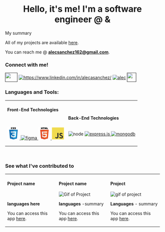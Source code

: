 <h1 align="center">Hello, it's me! I'm a software engineer @<a href=''></a> & <a href=""></a> </h1>

<p>My summary</p>

All of my projects are available [here](https://alecasanchez). 

You can reach me @ **alecsanchez162@gmail.com**.

<h3 align="left">Connect with me!</h3>
<p align="left">
  <a href="" target="blank"><img align="center" src="https://www.svgrepo.com/show/394522/twitch.svg" alt="" height="30" width="40" /></a>
  <a href="https://www.linkedin.com/in/alecasanchez/" target="blank"><img align="center" src="https://cdn.jsdelivr.net/npm/simple-icons@3.0.1/icons/linkedin.svg" alt="https://www.linkedin.com/in/alecasanchez/" height="30" width="40" /></a>
  <a href="https://twitter.com/aleccodes" target="blank"><img align="center" src="https://cdn.jsdelivr.net/npm/simple-icons@3.0.1/icons/twitter.svg" alt="alec" height="30" width="40" /></a>
  <a href="" target="blank"><img align="center" src="https://cdn.jsdelivr.net/npm/simple-icons@3.0.1/icons/hashnode.svg" alt="" height="30" width="30" /></a>
</p>

<h3 align="left">Languages and Tools:</h3>
<table>
  <tbody>
    <tr>
      <td style="width="50%"">
        <h4>Front-End Technologies</h4>
        <br>
        <p align="left"> <a href="https://www.w3schools.com/css/" target="_blank"> 
          <img src="https://raw.githubusercontent.com/devicons/devicon/master/icons/css3/css3-original-wordmark.svg" alt="css3" width="40" height="40"/> </a> <a href="https://www.figma.com/" target="_blank"> 
          <img src="https://www.vectorlogo.zone/logos/figma/figma-icon.svg" alt="figma" width="40" height="40"/> </a> <a href="https://www.w3.org/html/" target="_blank"> 
          <img src="https://raw.githubusercontent.com/devicons/devicon/master/icons/html5/html5-original-wordmark.svg" alt="html5" width="40" height="40"/> </a> <a href="https://developer.mozilla.org/en-US/docs/Web/JavaScript" target="_blank"> 
          <img src="https://raw.githubusercontent.com/devicons/devicon/master/icons/javascript/javascript-original.svg" alt="javascript" width="40" height="40"/> </a> </p>
      </td>
      <td style="width="50%"">
        <h4>Back-End Technologies</h4>
        <br>
           <img src="https://cdn.jsdelivr.net/npm/simple-icons@3.0.1/icons/node-dot-js.svg" alt="node" width="40" height="40"/> </a> <a href="https://nodejs.org/en/" target="_blank"> 
          <img src="https://camo.githubusercontent.com/93acca6a99de2894799bf5e78396c83a682e46a4b1d98aa3127ae7b25c3754b6/68747470733a2f2f70726f66696c696e61746f722e7269736861762e6465762f736b696c6c732d6173736574732f657870726573732d6f726967696e616c2d776f72646d61726b2e737667" alt='express.js' width="40" height="40"/> </a> <a href='https://expressjs.com/' target='_blank'> 
          <img src="https://camo.githubusercontent.com/e643754982a9dba595811285c08c4667f1062a17d9e7eca8dd16b43995bf372b/68747470733a2f2f70726f66696c696e61746f722e7269736861762e6465762f736b696c6c732d6173736574732f6d6f6e676f64622d6f726967696e616c2d776f72646d61726b2e737667" alt='mongodb' width="40" height="40"/> </a> <a href='https://www.mongodb.com/' target='_blank'>
      </td>
    </tr>
  </tbody>
</table>
<br>

<h3>See what I've contributed to</h3>
   <section dir='auto'>
    <table>
      <tbody>
        <tr>
          <td width='33%' valign='top'>
            <h4>Project name</h4>
            <img src="" alt="" style="max-width: 100%;" width="100%"">
            <br>
            <p>
              <strong style="max-width: 50%;" width="50%">languages here</strong>
              <!--summary -->
             <br>
              <p>You can access this app <a href=''>here</a>.</p>
            </p>
          </td>
           <td width='33%' valign='top'>
           <h4>Project name</h4>
           <img src="gif here" alt="Gif of Project" style="max-width: 100%;" width="100%"">
            <br>
            <p>
              <strong style="max-width: 50%;" width="50%">languages</strong>
              -summary 
              <br>
              <p>You can access this app <a href=''>here</a>.</p>
            </p>
           </td>
          <td width='33%' valign='top'>
            <h4> Project</h4>
            <img src="gif here" alt="gif of project" style="max-width: 100%;" width="100%"">
            <br>
            <p>
              <strong style="max-width: 50%;" width="50%">Languages</strong>
              - summary 
              <br>
              <p>You can access this app <a href=''>here</a>.</p>
            </p>
          </td>
        </tr>
      </tbody>
     </table>
   </section>
